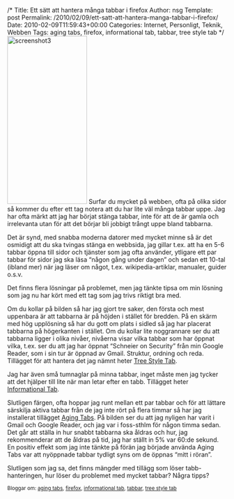 /*
 Title: Ett sätt att hantera många tabbar i firefox
 Author: nsg
 Template: post
 Permalink: /2010/02/09/ett-satt-att-hantera-manga-tabbar-i-firefox/
 Date: 2010-02-09T11:59:43+00:00
 Categories: Internet, Personligt, Teknik, Webben
 Tags: aging tabs, firefox, informational tab, tabbar, tree style tab
*/
[<img class="alignleft size-full wp-image-791" title="screenshot3" src="http://cdn.junkpile.se/2010/02/screenshot3.png" alt="screenshot3" width="183" height="385" />][1] Surfar du mycket på webben, ofta på olika sidor så kommer du efter ett tag notera att du har lite väl många tabbar uppe. Jag har ofta märkt att jag har börjat stänga tabbar, inte för att de är gamla och irrelevanta utan för att det börjar bli jobbigt trångt uppe bland tabbarna.

Det är synd, med snabba moderna datorer med mycket minne så är det osmidigt att du ska tvingas stänga en webbsida, jag gillar t.ex. att ha en 5-6 tabbar öppna till sidor och tjänster som jag ofta använder, ytligare ett par tabbar för sidor jag ska läsa &#8220;någon gång under dagen&#8221; och sedan ett 10-tal (ibland mer) när jag läser om något, t.ex. wikipedia-artiklar, manualer, guider o.s.v.

Det finns flera lösningar på problemet, men jag tänkte tipsa om min lösning som jag nu har kört med ett tag som jag trivs riktigt bra med.

Om du kollar på bilden så har jag gjort tre saker, den första och mest uppenbara är att tabbarna är på höjden i stället för bredden. På en skärm med hög upplösning så har du gott om plats i sidled så jag har placerat tabbarna på högerkanten i stället. Om du kollar lite noggrannare ser du att tabbarna ligger i olika nivåer, nivåerna visar vilka tabbar som har öppnat vilka, t.ex. ser du att jag har öppnat &#8220;Schneier on Security&#8221; från min Google Reader, som i sin tur är öppnad av Gmail. Struktur, ordning och reda. Tillägget för att hantera det jag nämnt heter [Tree Style Tab][2].

Jag har även små tumnaglar på minna tabbar, inget måste men jag tycker att det hjälper till lite när man letar efter en tabb. Tillägget heter [Informational Tab][3].

Slutligen färgen, ofta hoppar jag runt mellan ett par tabbar och för att lättare särskilja aktiva tabbar från de jag inte rört på flera timmar så har jag installerat tillägget [Aging Tabs][4]. På bilden ser du att jag nyligen har varit i Gmail och Google Reader, och jag var i foss-sthlm för någon timma sedan. Det går att ställa in hur snabbt tabbarna ska åldras och hur, jag rekommenderar att de åldras på tid, jag har ställt in 5% var 60:de sekund. En positiv effekt som jag inte tänkte på förän jag började använda Aging Tabs var att nyöppnade tabbar tydligt syns om de öppnas &#8220;mitt i röran&#8221;.

Slutligen som jag sa, det finns mängder med tillägg som löser tabb-hanteringen, hur löser du problemet med mycket tabbar? Några tipps?

<small> <p class='technorati-tags'>
  Bloggar om: <a class='technorati-link' href='http://bloggar.se/om/aging+tabs' rel='tag' target='_self'>aging tabs</a>, <a class='technorati-link' href='http://bloggar.se/om/firefox' rel='tag' target='_self'>firefox</a>, <a class='technorati-link' href='http://bloggar.se/om/informational+tab' rel='tag' target='_self'>informational tab</a>, <a class='technorati-link' href='http://bloggar.se/om/tabbar' rel='tag' target='_self'>tabbar</a>, <a class='technorati-link' href='http://bloggar.se/om/tree+style+tab' rel='tag' target='_self'>tree style tab</a>
</p></small>

 [1]: http://cdn.junkpile.se/2010/02/screenshot3.png
 [2]: https://addons.mozilla.org/en-US/firefox/addon/5890
 [3]: https://addons.mozilla.org/en-US/firefox/addon/4930
 [4]: https://addons.mozilla.org/en-US/firefox/addon/3542
